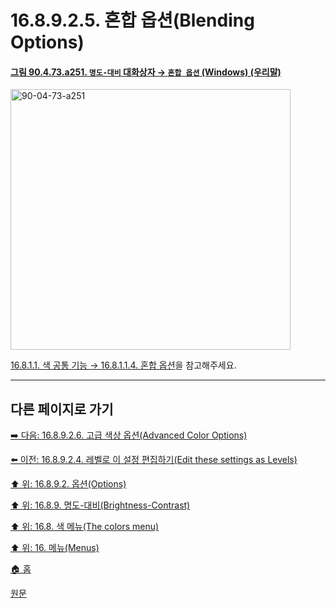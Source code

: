 # 16.8.9.2.5. 혼합 옵션(Blending Options)

<a id="90-04-73-a251"></a>

#### [그림 90.4.73.a251. `명도-대비` 대화상자 → `혼합 옵션` (Windows) (우리말)](./90-04-0073-brightness_contrast.md#90-04-73-a251)
<img width="448" height="417" alt="90-04-73-a251" src="https://github.com/user-attachments/assets/6e692450-53f2-4448-8362-4ec44d411ea1" />

[16.8.1.1. 색 공통 기능 → 16.8.1.1.4. 혼합 옵션](./16-08-01-01-04-blending_options.md)을 참고해주세요.

***

## 다른 페이지로 가기

[➡️ 다음: 16.8.9.2.6. 고급 색상 옵션(Advanced Color Options)](./16-08-09-02-06-advanced_color_options.md)

[⬅️ 이전: 16.8.9.2.4. 레벨로 이 설정 편집하기(Edit these settings as Levels)](./16-08-09-02-04-edit_these_settings_as_levels.md)

[⬆️ 위: 16.8.9.2. 옵션(Options)](./16-08-09-02-00-options.md)

[⬆️ 위: 16.8.9. 명도-대비(Brightness-Contrast)](./16-08-09-00-brightness-contrast.md)

[⬆️ 위: 16.8. 색 메뉴(The colors menu)](./16-08-00-the-colors-menu.md)

[⬆️ 위: 16. 메뉴(Menus)](./16-00-menus.md)

[🏠 홈](./00-home.md)

[원문](https://docs.gimp.org/2.10/ko/gimp-tool-brightness-contrast.html#idm31016)